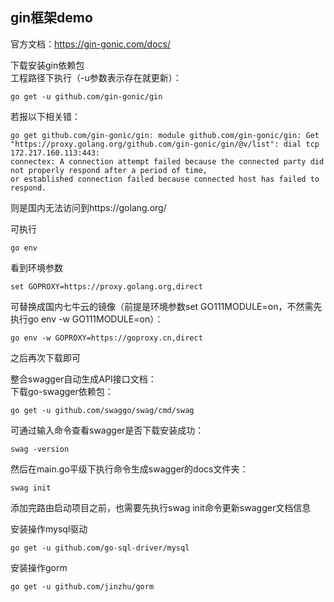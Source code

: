 ## gin框架demo

官方文档：https://gin-gonic.com/docs/

下载安装gin依赖包  
工程路径下执行（-u参数表示存在就更新）：  
```
go get -u github.com/gin-gonic/gin  
```    
若报以下相关错：  
```
go get github.com/gin-gonic/gin: module github.com/gin-gonic/gin: Get "https://proxy.golang.org/github.com/gin-gonic/gin/@v/list": dial tcp 172.217.160.113:443: 
connectex: A connection attempt failed because the connected party did not properly respond after a period of time, 
or established connection failed because connected host has failed to respond.
```
则是国内无法访问到https://golang.org/

可执行
```
go env  
```  
看到环境参数
```
set GOPROXY=https://proxy.golang.org,direct  
```
可替换成国内七牛云的镜像（前提是环境参数set GO111MODULE=on，不然需先执行go env -w GO111MODULE=on）：   
```
go env -w GOPROXY=https://goproxy.cn,direct    
```    
之后再次下载即可


整合swagger自动生成API接口文档：  
下载go-swagger依赖包：  
```
go get -u github.com/swaggo/swag/cmd/swag
```
可通过输入命令查看swagger是否下载安装成功：  
```
swag -version
```
然后在main.go平级下执行命令生成swagger的docs文件夹：  
```
swag init
```
添加完路由启动项目之前，也需要先执行swag init命令更新swagger文档信息  

安装操作mysql驱动
```
go get -u github.com/go-sql-driver/mysql
```

安装操作gorm
```
go get -u github.com/jinzhu/gorm
```